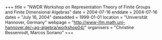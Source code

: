 +++
title = "NWDR Workshop on Representation Theory of Finite Groups and Finite Dimensional Algebras"
date = 2004-07-16
enddate = 2004-07-16
dates = "July 16, 2004"
dateadded = 1999-01-01
location = "Universität Hannover, Germany"
webpage = "http://www-ifm.math.uni-hannover.de/~ag-algebra/workshop04/"
organisers = "Christine Bessenrodt, Marcos Soriano"
+++
